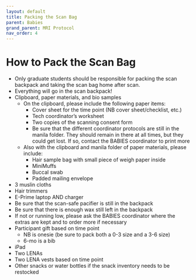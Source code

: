 ```yaml
---
layout: default
title: Packing the Scan Bag
parent: Babies
grand_parent: MRI Protocol
nav_order: 4
---
```


# How to Pack the Scan Bag


* Only graduate students should be responsible for packing the scan backpack and taking the scan bag home after scan.
* Everything will go in the scan backpack!
* Clipboard, paper materials, and bio samples
    * On the clipboard, please include the following paper items:
        * Cover sheet for the time point (NB cover sheet/checklist, etc.)
        * Tech coordinator’s worksheet
        * Two copies of the scanning consent form
        * Be sure that the different coordinator protocols are still in the manila folder. They should remain in there at all times, but they could get lost. If so, contact the BABIES coordinator to print more
    * Also with the clipboard and manila folder of paper materials, please include:
        * Hair sample bag with small piece of weigh paper inside
        * MiniMuffs
        * Buccal swab
        * Padded mailing envelope
* 3 muslin cloths
* Hair trimmers
* E-Prime laptop AND charger
* Be sure that the scan-safe pacifier is still in the backpack
* Be sure that there is enough wax still left in the backpack
* If not or running low, please ask the BABIES coordinator where the extras are kept and to order more if necessary
* Participant gift based on time point
    * NB is onesie (be sure to pack both a 0-3 size and a 3-6 size)
    * 6-mo is a bib
* iPad
* Two LENAs 
* Two LENA vests based on time point
* Other snacks or water bottles if the snack inventory needs to be restocked
